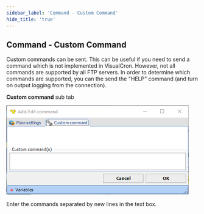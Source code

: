 ```yaml
---
sidebar_label: 'Command - Custom Command'
hide_title: 'true'
---
```


## Command - Custom Command

Custom commands can be sent. This can be useful if you need to send a command which is not implemented in VisualCron. However, not all commands are supported by all FTP servers. In order to determine which commands are supported, you can the send the "HELP" command (and turn on output logging from the connection).
 
**Custom command** sub tab

![](../../../../../static/img/commandcustomcommand.png)

Enter the commands separated by new lines in the text box.
